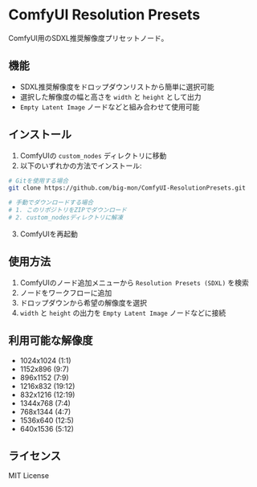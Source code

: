 # ComfyUI Resolution Presets

ComfyUI用のSDXL推奨解像度プリセットノード。

## 機能

- SDXL推奨解像度をドロップダウンリストから簡単に選択可能
- 選択した解像度の幅と高さを `width` と `height` として出力
- `Empty Latent Image` ノードなどと組み合わせて使用可能

## インストール

1. ComfyUIの `custom_nodes` ディレクトリに移動
2. 以下のいずれかの方法でインストール:

```bash
# Gitを使用する場合
git clone https://github.com/big-mon/ComfyUI-ResolutionPresets.git

# 手動でダウンロードする場合
# 1. このリポジトリをZIPでダウンロード
# 2. custom_nodesディレクトリに解凍
```

3. ComfyUIを再起動

## 使用方法

1. ComfyUIのノード追加メニューから `Resolution Presets (SDXL)` を検索
2. ノードをワークフローに追加
3. ドロップダウンから希望の解像度を選択
4. `width` と `height` の出力を `Empty Latent Image` ノードなどに接続

## 利用可能な解像度

- 1024x1024 (1:1)
- 1152x896 (9:7)
- 896x1152 (7:9)
- 1216x832 (19:12)
- 832x1216 (12:19)
- 1344x768 (7:4)
- 768x1344 (4:7)
- 1536x640 (12:5)
- 640x1536 (5:12)

## ライセンス

MIT License
